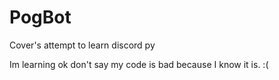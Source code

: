 # PogBot
Cover's attempt to learn discord py

Im learning ok don't say my code is bad because I know it is. :(

